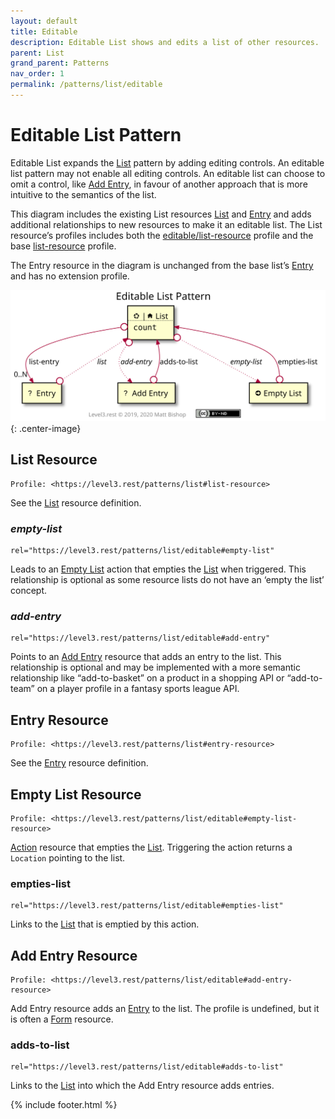 ```yaml
---
layout: default
title: Editable
description: Editable List shows and edits a list of other resources.
parent: List
grand_parent: Patterns
nav_order: 1
permalink: /patterns/list/editable
---
```

# Editable List Pattern

Editable List expands the [List](../list.md) pattern by adding editing controls. An editable list pattern may not enable all editing controls. An editable list can choose to omit a control, like [Add Entry](#add-entry-resource), in favour of another approach that is more intuitive to the semantics of the list.

This diagram includes the existing List resources [List](../list.md#list-resource) and [Entry](../list.md#entry-resource) and adds additional relationships to new resources to make it an editable list. The List resource’s profiles includes both the [editable/list-resource](#list-resource) profile and the base [list-resource](../list.md#list-resource) profile.

The Entry resource in the diagram is unchanged from the base list’s [Entry](../list.md#entry-resource) and has no extension profile.

![](editable/relations.svg){: .center-image}

## List Resource

```
Profile: <https://level3.rest/patterns/list#list-resource>
```

See the [List](../list.md#list-resource) resource definition.

### *empty-list*

```
rel="https://level3.rest/patterns/list/editable#empty-list"
```

Leads to an [Empty List](#empty-list-resource) action that empties the [List](#list-resource) when triggered. This relationship is optional as some resource lists do not have an ‘empty the list’ concept.

### *add-entry*

```
rel="https://level3.rest/patterns/list/editable#add-entry"
```

Points to an [Add Entry](#add-entry-resource) resource that adds an entry to the list. This relationship is optional and may be implemented with a more semantic relationship like “add-to-basket” on a product in a shopping API or “add-to-team” on a player profile in a fantasy sports league API.

## Entry Resource

```
Profile: <https://level3.rest/patterns/list#entry-resource>
```

See the [Entry](../list.md#entry-resource) resource definition.

## Empty List Resource

```
Profile: <https://level3.rest/patterns/list/editable#empty-list-resource>
```

[Action](../../profiles/action.md) resource that empties the [List](#list-resource). Triggering the action returns a `Location` pointing to the list.

### empties-list

```
rel="https://level3.rest/patterns/list/editable#empties-list"
```

Links to the [List](#list-resource) that is emptied by this action.

## Add Entry Resource

```
Profile: <https://level3.rest/patterns/list/editable#add-entry-resource>
```

Add Entry resource adds an [Entry](../list.md#entry-resource) to the list. The profile is undefined, but it is often a [Form](../../profiles/form.md) resource.

### adds-to-list

```
rel="https://level3.rest/patterns/list/editable#adds-to-list"
```

Links to the [List](#list-resource) into which the Add Entry resource adds entries.

{% include footer.html %}
